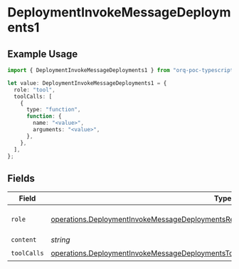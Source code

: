# DeploymentInvokeMessageDeployments1

## Example Usage

```typescript
import { DeploymentInvokeMessageDeployments1 } from "orq-poc-typescript-multi-env-version/models/operations";

let value: DeploymentInvokeMessageDeployments1 = {
  role: "tool",
  toolCalls: [
    {
      type: "function",
      function: {
        name: "<value>",
        arguments: "<value>",
      },
    },
  ],
};
```

## Fields

| Field                                                                                                                                                                                              | Type                                                                                                                                                                                               | Required                                                                                                                                                                                           | Description                                                                                                                                                                                        |
| -------------------------------------------------------------------------------------------------------------------------------------------------------------------------------------------------- | -------------------------------------------------------------------------------------------------------------------------------------------------------------------------------------------------- | -------------------------------------------------------------------------------------------------------------------------------------------------------------------------------------------------- | -------------------------------------------------------------------------------------------------------------------------------------------------------------------------------------------------- |
| `role`                                                                                                                                                                                             | [operations.DeploymentInvokeMessageDeploymentsResponse200TextEventStreamResponseBodyRole](../../models/operations/deploymentinvokemessagedeploymentsresponse200texteventstreamresponsebodyrole.md) | :heavy_check_mark:                                                                                                                                                                                 | The role of the prompt message                                                                                                                                                                     |
| `content`                                                                                                                                                                                          | *string*                                                                                                                                                                                           | :heavy_minus_sign:                                                                                                                                                                                 | N/A                                                                                                                                                                                                |
| `toolCalls`                                                                                                                                                                                        | [operations.DeploymentInvokeMessageDeploymentsToolCalls](../../models/operations/deploymentinvokemessagedeploymentstoolcalls.md)[]                                                                 | :heavy_check_mark:                                                                                                                                                                                 | N/A                                                                                                                                                                                                |